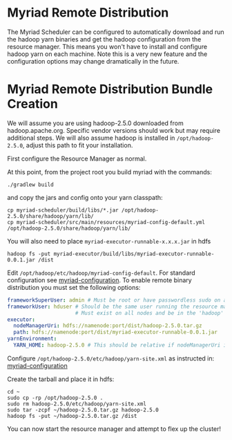 # Myriad Remote Distribution

The Myriad Scheduler can be configured to automatically download and run the hadoop yarn binaries and get the hadoop 
configuration from the resource manager. This means you won't have to install and configure hadoop yarn on each machine. 
Note this is a very new feature and the configuration options may change dramatically in the future.

# Myriad Remote Distribution Bundle Creation

We will assume you are using hadoop-2.5.0 downloaded from hadoop.apache.org.  Specific vendor versions should work but 
may require additional steps.  We will also assume hadoop is installed in `/opt/hadoop-2.5.0`, adjust this path to fit 
your installation.

First configure the Resource Manager as normal.

At this point, from the project root you build myriad with the commands:

```
./gradlew build  
```

and copy the jars and config onto your yarn classpath:

```
cp myriad-scheduler/build/libs/*.jar /opt/hadoop-2.5.0/share/hadoop/yarn/lib/
cp myriad-scheduler/src/main/resources/myriad-config-default.yml /opt/hadoop-2.5.0/share/hadoop/yarn/lib/
```

You will also need to place `myriad-executor-runnable-x.x.x.jar` in hdfs

```
hadoop fs -put myriad-executor/build/libs/myriad-executor-runnable-0.0.1.jar /dist
```

Edit `/opt/hadoop/etc/hadoop/myriad-config-default`.  For standard configuration see 
[myriad-configuration](myriad-configuration.md).  To enable remote binary distribution you must set the following options:

```YAML
frameworkSuperUser: admin # Must be root or have passwordless sudo on all nodes!
frameworkUser: hduser # Should be the same user running the resource manager.
                      # Must exist on all nodes and be in the 'hadoop' group
executor:  
  nodeManagerUri: hdfs://namenode:port/dist/hadoop-2.5.0.tar.gz  
  path: hdfs://namenode:port/dist/myriad-executor-runnable-0.0.1.jar
yarnEnvironment:  
  YARN_HOME: hadoop-2.5.0 # This should be relative if nodeManagerUri is set  
```

Configure `/opt/hadoop-2.5.0/etc/hadoop/yarn-site.xml` as instructed in: [myriad-configuration](myriad-configuration.md)

Create the tarball and place it in hdfs:

```
cd ~
sudo cp -rp /opt/hadoop-2.5.0 .
sudo rm hadoop-2.5.0/etc/hadoop/yarn-site.xml
sudo tar -zcpf ~/hadoop-2.5.0.tar.gz hadoop-2.5.0
hadoop fs -put ~/hadoop-2.5.0.tar.gz /dist
```

You can now start the resource manager and attempt to flex up the cluster!
